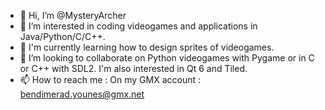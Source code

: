 - 👋 Hi, I’m @MysteryArcher
- 👀 I’m interested in coding videogames and applications in Java/Python/C/C++.
- 🌱 I'm currently learning how to design sprites of videogames.
- 💞️ I’m looking to collaborate on Python videogames with Pygame or in C or C++ with SDL2. I'm also interested in Qt 6 and Tiled.
- 📫 How to reach me : On my GMX account : bendimerad.younes@gmx.net

<!---
MysteryArcher/MysteryArcher is a ✨ special ✨ repository because its `README.md` (this file) appears on your GitHub profile.
You can click the Preview link to take a look at your changes.
--->
